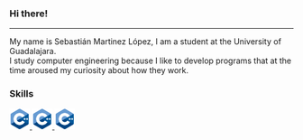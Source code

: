 ### Hi there!
--------------
 My name is Sebastián Martinez López, I am a student at the University of Guadalajara.<br>
 I study computer engineering because I like to develop programs that at the time aroused my curiosity about how they work.
 ### Skills
 <a href="#" target="black">
  <img src="c-.png" width="36" height="36">
 </a>
 <a href="#" target="black">
  <img src="c-.png" width="36" height="36">
 </a>
 <a href="#" target="black">
  <img src="c-.png" width="36" height="36">
 </a>
